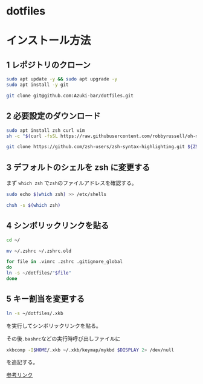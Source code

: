# dotfiles
# インストール方法
## 1 レポジトリのクローン
```Bash
sudo apt update -y && sudo apt upgrade -y
sudo apt install -y git

git clone git@github.com:Azuki-bar/dotfiles.git
```
## 2 必要設定のダウンロード
```Bash
sudo apt install zsh curl vim
sh -c "$(curl -fsSL https://raw.githubusercontent.com/robbyrussell/oh-my-zsh/master/tools/install.sh)"

git clone https://github.com/zsh-users/zsh-syntax-highlighting.git ${ZSH_CUSTOM:-~/.oh-my-zsh/custom}/plugins/zsh-syntax-highlighting
```

## 3 デフォルトのシェルを zsh に変更する
まず `which zsh` で`zsh`のファイルアドレスを確認する。

```Bash
sudo echo $(which zsh) >> /etc/shells

chsh -s $(which zsh)
```

## 4 シンボリックリンクを貼る
```Bash
cd ~/

mv ~/.zshrc ~/.zshrc.old

for file in .vimrc .zshrc .gitignore_global 
do
ln -s ~/dotfiles/"$file"
done 

```
## 5 キー割当を変更する
```Bash
ln -s ~/dotfiles/.xkb 
```
を実行してシンボリックリンクを貼る。

その後`.bashrc`などの実行時呼び出しファイルに
```Bash
xkbcomp -I$HOME/.xkb ~/.xkb/keymap/mykbd $DISPLAY 2> /dev/null  
```
を追記する。

[参考リンク](https://honmushi.com/2019/01/18/ubuntu-xkb/)

